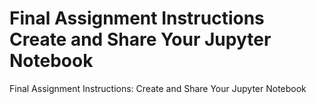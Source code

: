 # Final Assignment Instructions Create and Share Your Jupyter Notebook
 Final Assignment Instructions: Create and Share Your Jupyter Notebook
